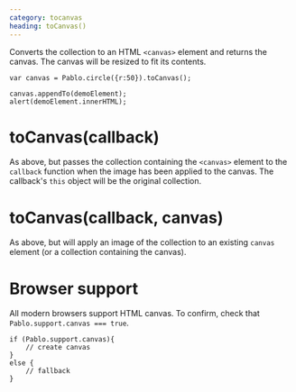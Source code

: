 ```yaml
---
category: tocanvas
heading: toCanvas()
---
```


Converts the collection to an HTML `<canvas>` element and returns the canvas. The canvas will be resized to fit its contents.

    var canvas = Pablo.circle({r:50}).toCanvas();

    canvas.appendTo(demoElement);
    alert(demoElement.innerHTML);


# toCanvas(callback)

As above, but passes the collection containing the `<canvas>` element to the `callback` function when the image has been applied to the canvas. The callback's `this` object will be the original collection.


# toCanvas(callback, canvas)

As above, but will apply an image of the collection to an existing `canvas` element (or a collection containing the canvas).


# Browser support

All modern browsers support HTML canvas. To confirm, check that `Pablo.support.canvas === true`.

    if (Pablo.support.canvas){
        // create canvas
    }
    else {
        // fallback
    }
